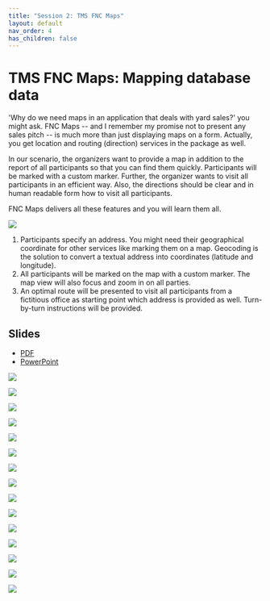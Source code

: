 ```yaml
---
title: "Session 2: TMS FNC Maps"
layout: default
nav_order: 4
has_children: false
---
```


# TMS FNC Maps: Mapping database data

'Why do we need maps in an application that deals with yard sales?' you might ask. FNC Maps -- and I remember my promise not to present any sales pitch -- is much more than just displaying maps on a form. Actually, you get location and routing (direction) services in the package as well. 

In our scenario, the organizers want to provide a map in addition to the report of all participants so that you can find them quickly. Participants will be marked with a custom marker. Further, the organizer wants to visit all participants in an efficient way. Also, the directions should be clear and in human readable form how to visit all participants.

FNC Maps delivers all these features and you will learn them all.

![](../images/02/parts.png)

1. Participants specify an address. You might need their geographical coordinate for other services like marking them on a map. Geocoding is the solution to convert a textual address into coordinates (latitude and longitude).
1. All participants will be marked on the map with a custom marker. The map view will also focus and zoom in on all parties.
1. An optimal route will be presented to visit all participants from a fictitious office as starting point which address is provided as well. Turn-by-turn instructions will be provided.

## Slides


- [PDF](../slides/Maps/FNC_Maps.pdf)
- [PowerPoint](../slides/Maps/FNC_Maps.pptx)

![](../slides/Maps/FNCMaps_Page_01.png)

![](../slides/Maps/FNCMaps_Page_02.png)

![](../slides/Maps/FNCMaps_Page_03.png)

![](../slides/Maps/FNCMaps_Page_04.png)

![](../slides/Maps/FNCMaps_Page_05.png)

![](../slides/Maps/FNCMaps_Page_06.png)

![](../slides/Maps/FNCMaps_Page_07.png)

![](../slides/Maps/FNCMaps_Page_08.png)

![](../slides/Maps/FNCMaps_Page_09.png)

![](../slides/Maps/FNCMaps_Page_10.png)

![](../slides/Maps/FNCMaps_Page_11.png)

![](../slides/Maps/FNCMaps_Page_12.png)

![](../slides/Maps/FNCMaps_Page_13.png)

![](../slides/Maps/FNCMaps_Page_14.png)

![](../slides/Maps/FNCMaps_Page_15.png)
